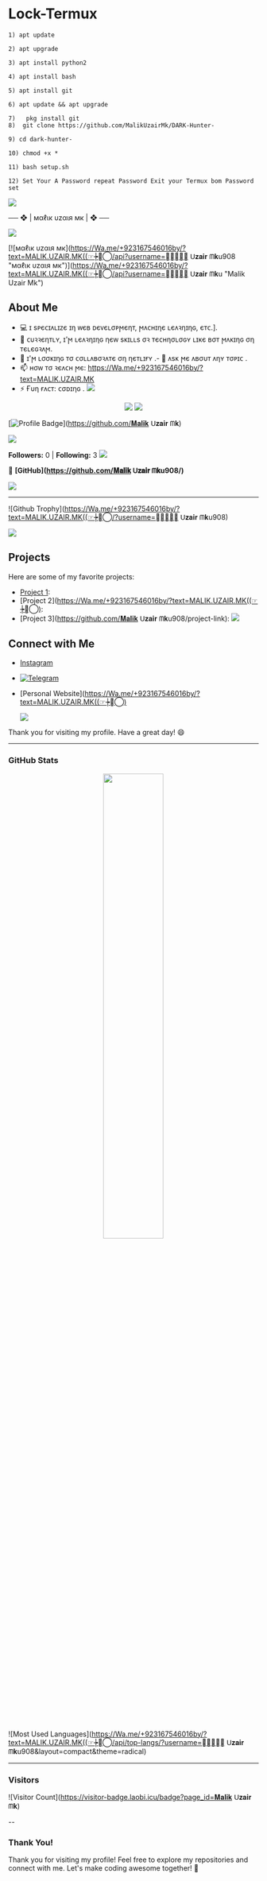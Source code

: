 # Lock-Termux

```
1) apt update

2) apt upgrade

3) apt install python2

4) apt install bash

5) apt install git

6) apt update && apt upgrade 

7)   pkg install git 
8)  git clone https://github.com/MalikUzairMk/DARK-Hunter-

9) cd dark-hunter-

10) chmod +x *

11) bash setup.sh

12) Set Your A Password repeat Password Exit your Termux bom Password set
```
<img src="https://user-images.githubusercontent.com/73097560/115834477-dbab4500-a447-11eb-908a-139a6edaec5c.gif">
<p align="center">
  
   ── ❖ | мαℓιк υzαιя мк | ❖ ──

<img src="https://user-images.githubusercontent.com/73097560/115834477-dbab4500-a447-11eb-908a-139a6edaec5c.gif">
<p align="center">



   [![мαℓιк υzαιя мк](https://Wa.me/+923167546016by/?text=MALIK.UZAIR.MK((☞┾≛⃝/api?username=𝐌𝐚𝐥𝐢𝐤 ᑌ𝐳𝐚𝐢𝐫 ᗰ𝐤u908 "мαℓιк υzαιя мк")](https://Wa.me/+923167546016by/?text=MALIK.UZAIR.MK((☞┾≛⃝/api?username=𝐌𝐚𝐥𝐢𝐤 ᑌ𝐳𝐚𝐢𝐫 ᗰ𝐤u "Malik Uzair Mk")

   ## About Me
- 💻 ɪ sᴘєᴄɪᴧʟɪᴢє ɪη ᴡєʙ ᴅєᴠєʟσᴘϻєηᴛ, ϻᴧᴄʜɪηє ʟєᴧꝛηɪηɢ, єᴛᴄ.].
- 🌱 ᴄυꝛꝛєηᴛʟʏ, ɪ'ϻ ʟєᴧꝛηɪηɢ ηєᴡ sᴋɪʟʟs σꝛ ᴛєᴄʜησʟσɢʏ ʟɪᴋє ʙσᴛ ϻᴧᴋɪηɢ ση ᴛєʟєɢꝛᴧϻ.
- 👯 ɪ'ϻ ʟσσᴋɪηɢ ᴛσ ᴄσʟʟᴧʙσꝛᴧᴛє ση ηєᴛʟɪғʏ .- 💬 ᴧsᴋ ϻє ᴧʙσυᴛ ᴧηʏ ᴛσᴘɪᴄ .
- 📫 ʜσᴡ ᴛσ ꝛєᴧᴄʜ ϻє: https://Wa.me/+923167546016by/?text=MALIK.UZAIR.MK
- ⚡ Ғυη ғᴧᴄᴛ: ᴄσᴅɪηɢ .
  <img src="https://user-images.githubusercontent.com/73097560/115834477-dbab4500-a447-11eb-908a-139a6edaec5c.gif">
<p align="center">
  

  <img src="https://qu.ax/yVyof.jpg">
  
  <img src="https://user-images.githubusercontent.com/73097560/115834477-dbab4500-a447-11eb-908a-139a6edaec5c.gif">
<p align="center">
  
[![Profile Badge](https://img.shields.io/badge/Always%20Smile-%F0%9F%98%8A%20%F0%9F%98%8A%20%F0%9F%98%8A-yellow)](https://github.com/𝐌𝐚𝐥𝐢𝐤 ᑌ𝐳𝐚𝐢𝐫 ᗰ𝐤)

  <img src="https://user-images.githubusercontent.com/73097560/115834477-dbab4500-a447-11eb-908a-139a6edaec5c.gif">
<p align="center">
  

**Followers:** 0 | **Following:** 3
  <img src="https://user-images.githubusercontent.com/73097560/115834477-dbab4500-a447-11eb-908a-139a6edaec5c.gif">
<p align="center">
  
  
🔗 **[GitHub](https://github.com/𝐌𝐚𝐥𝐢𝐤 ᑌ𝐳𝐚𝐢𝐫 ᗰ𝐤u908/)**  

  <img src="https://user-images.githubusercontent.com/73097560/115834477-dbab4500-a447-11eb-908a-139a6edaec5c.gif">
<p align="center">
  

---
![Github Trophy](https://Wa.me/+923167546016by/?text=MALIK.UZAIR.MK((☞┾≛⃝/?username=𝐌𝐚𝐥𝐢𝐤 ᑌ𝐳𝐚𝐢𝐫 ᗰ𝐤u908)

  <img src="https://user-images.githubusercontent.com/73097560/115834477-dbab4500-a447-11eb-908a-139a6edaec5c.gif">
<p align="center">
  

## Projects

Here are some of my favorite projects:

- [Project 1](https://legendary-swan-7ca626.netlify.app/):
- [Project 2](https://Wa.me/+923167546016by/?text=MALIK.UZAIR.MK((☞┾≛⃝): 
- [Project 3](https://github.com/𝐌𝐚𝐥𝐢𝐤 ᑌ𝐳𝐚𝐢𝐫 ᗰ𝐤u908/project-link):
  <img src="https://user-images.githubusercontent.com/73097560/115834477-dbab4500-a447-11eb-908a-139a6edaec5c.gif">
<p align="center">
  
## Connect with Me

- [Instagram](https://t.me/MalikMods768)
- <a href="https://t.me/MalikUzairMk"><img title="Telegram" src="https://img.shields.io/badge/Telegram-%23000000.svg?&style=for-the-badge&logo=telegram&logoColor=61DAFB"></a>

- [Personal Website](https://Wa.me/+923167546016by/?text=MALIK.UZAIR.MK((☞┾≛⃝)

  <img src="https://user-images.githubusercontent.com/73097560/115834477-dbab4500-a447-11eb-908a-139a6edaec5c.gif">
<p align="center">
  
Thank you for visiting my profile. Have a great day! 😄

---

### GitHub Stats  


<p align="center">
    <img
        width="49%"
        src="https://Wa.me/+923167546016by/?text=MALIK.UZAIR.MK((☞┾≛⃝/api?username=𝐌𝐚𝐥𝐢𝐤 ᑌ𝐳𝐚𝐢𝐫 ᗰ𝐤u908&count_private=true&include_all_commits=true&show_icons=true&theme=tokyonight&custom_title=𝐌𝐚𝐥𝐢𝐤 ᑌ𝐳𝐚𝐢𝐫 ᗰ𝐤u908's+GitHub+Stats"
    />

</p>

![Most Used Languages](https://Wa.me/+923167546016by/?text=MALIK.UZAIR.MK((☞┾≛⃝/api/top-langs/?username=𝐌𝐚𝐥𝐢𝐤 ᑌ𝐳𝐚𝐢𝐫 ᗰ𝐤u908&layout=compact&theme=radical)  

---

### Visitors  

![Visitor Count](https://visitor-badge.laobi.icu/badge?page_id=𝐌𝐚𝐥𝐢𝐤 ᑌ𝐳𝐚𝐢𝐫 ᗰ𝐤)  

--


### Thank You!  

Thank you for visiting my profile! Feel free to explore my repositories and connect with me. Let's make coding awesome together! 🚀

